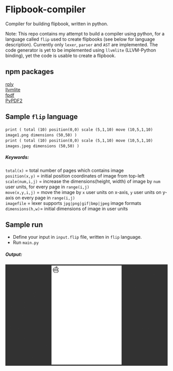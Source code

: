 # Flipbook-compiler
Compiler for building flipbook, written in python.   

Note: This repo contains my attempt to build a compiler using python, for a language called `flip` used to create flipbooks (see below for language description). Currently only `lexer`, `parser` and `AST` are implemented. The code generator is yet to be implemented using `llvmlite` (LLVM-Python binding), yet the code is usable to create a flipbook.

## npm packages
[rply](https://pypi.org/project/rply/)  
[llvmlite](https://pypi.org/project/llvmlite/0.4.0/)  
[fpdf](https://pypi.org/project/fpdf/)  
[PyPDF2](https://pypi.org/project/PyPDF2/)

## Sample `flip` language
`print ( total (10) position(0,0) scale (5,1,10) move (10,5,1,10) image1.png dimensions (50,50) )`  
`print ( total (10) position(0,0) scale (5,1,10) move (10,5,1,10) images.jpeg dimensions (50,50) )`  
  
  
##### Keywords:  

`total(x)` = total number of pages which contains image   
`position(x,y)` = initial position coordinates of image from top-left  
`scale(num,i,j)` = increase the dimensions(height, width) of image by `num` user units, for every page in `range(i,j)`  
`move(x,y,i,j)` = move the image by `x` user units on x-axis, `y` user units on y-axis on every page in `range(i,j)`  
`imagefile` = lexer supports `jpg|png|gif|bmp|jpeg` image formats  
`dimensions(h,w)`= initial dimensions of image in user units



## Sample run

* Define your input in `input.flip` file, written in `flip` language.
* Run `main.py`
  
##### Output: 
![demo](demo.gif)
